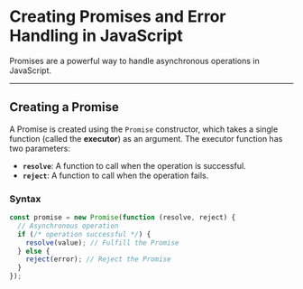 # Creating Promises and Error Handling in JavaScript

Promises are a powerful way to handle asynchronous operations in JavaScript.

---

## **Creating a Promise**
A Promise is created using the `Promise` constructor, which takes a single function (called the **executor**) as an argument. The executor function has two parameters:
- **`resolve`**: A function to call when the operation is successful.
- **`reject`**: A function to call when the operation fails.

### **Syntax**
```javascript
const promise = new Promise(function (resolve, reject) {
  // Asynchronous operation
  if (/* operation successful */) {
    resolve(value); // Fulfill the Promise
  } else {
    reject(error); // Reject the Promise
  }
});